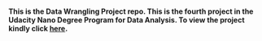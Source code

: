 #### This is the Data Wrangling Project repo. This is the fourth project in the Udacity Nano Degree Program for Data Analysis. To view the project kindly click [here](http://nbviewer.jupyter.org/github/gautamjo/Udacity_Project_4_Data_Wrangling/blob/master/aData_wrangling_project_4.html). ####